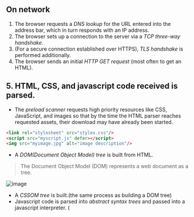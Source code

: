 ## On network
1. The browser requests a *DNS lookup* for the URL entered into the address bar, which in turn responds with an IP address.
2. The browser sets up a connection to the server via a *TCP three-way handshake*.
3. (For a secure connection established over HTTPS), *TLS handshake* is performed additionally.
4. The browser sends an initial *HTTP GET request* (most often to get an HTML).

## 5. HTML, CSS, and javascript code received is parsed.
- The *preload scanner* requests high priority resources like CSS, JavaScript, and images so that by the time the HTML parser reaches requested assets, their download may have already been started.
~~~HTML
<link rel="stylesheet" src="styles.css"/>
<script src="myscript.js" defer></script>
<img src="myimage.jpg" alt="image description"/>
~~~
- A *DOM(Document Object Model) tree* is built from HTML.
>The Document Object Model (DOM) represents a web document as a tree.

![image](https://user-images.githubusercontent.com/67142421/183269942-7f22e121-8549-4a51-b585-ddd479f10f61.png)<br>

- A *CSSOM tree* is built.(the same process as building a DOM tree)
- Javascript code is parsed into *abstract syntax trees* and passed into a javascript interpreter. (<script> tags without an async or defer attribute block rendering, which prevents showing a superficial webpage without javascript.)

6. The DOM and CSSOM trees created in the parsing step are combined into a render tree which is then used to compute the layout of every visible element.
7. Each node of the render tree is painted to the screen.
